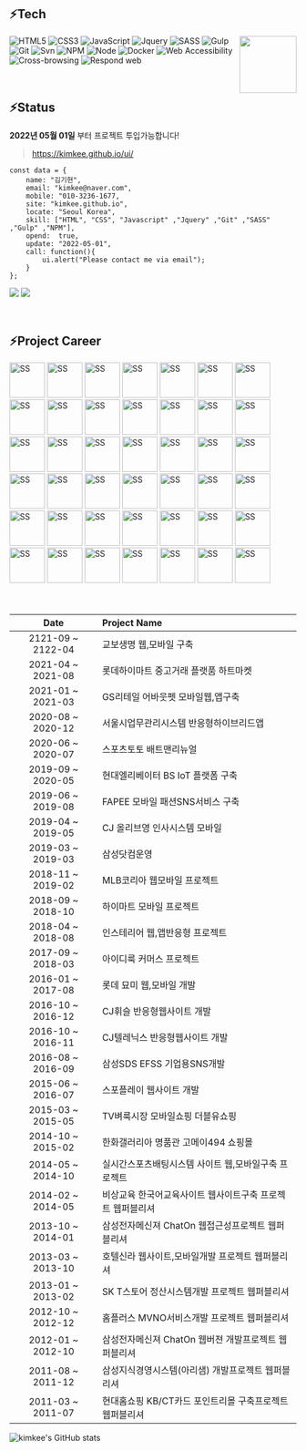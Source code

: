 ## ⚡Tech
<a href="https://kimkee.github.io/" target="_blank"><img src="https://kimkee.github.io/img/cm/forSale.png" align="right" width="100"></a>

![HTML5](https://img.shields.io/badge/-HTML5-F05032?style=flat-square&logo=html5&logoColor=ffffff)
![CSS3](https://img.shields.io/badge/-CSS3-007ACC?style=flat-square&logo=css3)
![JavaScript](https://img.shields.io/badge/-JavaScript-%23FFCE5A?style=flat-square&logo=javascript&logoColor=000000)
![Jquery](https://img.shields.io/badge/-Jquery-%230769ad?style=flat-square&logo=javascript&logoColor=000000)
![SASS](https://img.shields.io/badge/-Sass-ca6598?style=flat-square&logo=sass&logoColor=ffffff)
![Gulp](https://img.shields.io/badge/-Gulp-43853d?style=flat-square&logo=Gulp&logoColor=white)
![Git](https://img.shields.io/badge/-Git-F05032?style=flat-square&logo=git&logoColor=ffffff) 
![Svn](https://img.shields.io/badge/-Svn-0f80c1?style=flat-square&logo=svn&logoColor=ffffff)
![NPM](https://img.shields.io/badge/-Npm-e72e35?style=flat-square&logo=npm&logoColor=ffffff)
![Node](https://img.shields.io/badge/-Node-43853d?style=flat-square&logo=Node.js&logoColor=white)
![Docker](https://img.shields.io/badge/-Docker-46a2f1?style=flat-square&logo=docker&logoColor=ffffff)
![Web Accessibility](https://img.shields.io/badge/-Accessibility-2e853e?style=flat-square&logo=w3c&logoColor=ffffff)
![Cross-browsing](https://img.shields.io/badge/-Cross%20browsing-ffe473?style=flat-square&logo=browsing&logoColor=ffffff)
![Respond web](https://img.shields.io/badge/-Respond%20web-ca6598?style=flat-square&logo=Respond&logoColor=ffffff)

<!-- ![TypeScript](https://img.shields.io/badge/-TypeScript-007ACC?style=for-the-badge&logo=typescript&logoColor=white) -->
<!-- ![React](https://img.shields.io/badge/-React-222222?style=for-the-badge&logo=react) -->
<br>

<!-- > ### Hi there 👋 -->
## ⚡Status  
<!-- <div align="right">💰💰💰💰💰💰💸/📆</div> -->

**2022년 05월 01일** 부터 프로젝트 투입가능합니다!

<!-- > <a href="https://kimkee.github.io/" target="_blank">https://kimkee.github.io/</a> -->

> <a href="https://kimkee.github.io/ui/" target="_blank">https://kimkee.github.io/ui/</a>


```
const data = {
    name: "김기현",
    email: "kimkee@naver.com",
    mobile: "010-3236-1677,
    site: "kimkee.github.io",
    locate: "Seoul Korea",
    skill: ["HTML", "CSS", "Javascript" ,"Jquery" ,"Git" ,"SASS" ,"Gulp" ,"NPM"],
    opend:  true,
    update: "2022-05-01",
    call: function(){
        ui.alert("Please contact me via email");
    }
};
```


![](https://img.shields.io/static/v1?label=Email&message=kimkee@naver.com&color=blueviolet) ![](https://img.shields.io/static/v1?label=Mobile&message=010-3236-1677&color=orange) 

<br>

## ⚡Project Career

<img src="https://kimkee.github.io/img/ss/ssKyobo.jpg" alt="SS" width="62px"> <img src="https://kimkee.github.io/img/ss/ssLhmk.jpg" alt="SS" width="62px"> <img src="https://kimkee.github.io/img/ss/ssAboutpet.jpg" alt="SS" width="62px"> <img src="https://kimkee.github.io/img/ss/ssSbms.jpg" alt="SS" width="62px"> <img src="https://kimkee.github.io/img/ss/ssHebt.jpg" alt="SS" width="62px"> <img src="https://kimkee.github.io/img/ss/ssFapee.jpg" alt="SS" width="62px"> <img src="https://kimkee.github.io/img/ss/ssMhrM.jpg" alt="SS" width="62px"> <img src="https://kimkee.github.io/img/ss/ssHimart.jpg" alt="SS" width="62px"> <img src="https://kimkee.github.io/img/ss/ssInsterior.jpg" alt="SS" width="62px"> <img src="https://kimkee.github.io/img/ss/ssMlbM.jpg" alt="SS" width="62px"> <img src="https://kimkee.github.io/img/ss/ssMlb.jpg" alt="SS" width="62px"> <img src="https://kimkee.github.io/img/ss/ssApcM.jpg" alt="SS" width="62px"> <img src="https://kimkee.github.io/img/ss/ssApc.jpg" alt="SS" width="62px"> <img src="https://kimkee.github.io/img/ss/ssMyomeeM.jpg" alt="SS" width="62px"> <img src="https://kimkee.github.io/img/ss/ssMyomee.jpg" alt="SS" width="62px"> <img src="https://kimkee.github.io/img/ss/ssCjtelenix.jpg" alt="SS" width="62px"> <img src="https://kimkee.github.io/img/ss/ssCjwhistle.jpg" alt="SS" width="62px"> <img src="https://kimkee.github.io/img/ss/ssEfss.jpg" alt="SS" width="62px"> <img src="https://kimkee.github.io/img/ss/ssGalleria.jpg" alt="SS" width="62px"> <img src="https://kimkee.github.io/img/ss/ssGalleriaM.jpg" alt="SS" width="62px"> <img src="https://kimkee.github.io/img/ss/ssDice.jpg" alt="SS" width="62px"> <img src="https://kimkee.github.io/img/ss/ssKingkong.jpg" alt="SS" width="62px"> <img src="https://kimkee.github.io/img/ss/ssChatOn2.jpg" alt="SS" width="62px"> <img src="https://kimkee.github.io/img/ss/ssHotelShilla.jpg" alt="SS" width="62px"> <img src="https://kimkee.github.io/img/ss/ssSktstore.jpg" alt="SS" width="62px"> <img src="https://kimkee.github.io/img/ss/ssHomeplus.jpg" alt="SS" width="62px"> <img src="https://kimkee.github.io/img/ss/ssChatOn1.jpg" alt="SS" width="62px"> <img src="https://kimkee.github.io/img/ss/ssSpoplay.jpg" alt="SS" width="62px"> <img src="https://kimkee.github.io/img/ss/ssSpoplayM.jpg" alt="SS" width="62px"> <img src="https://kimkee.github.io/img/ss/ssSpolive.jpg" alt="SS" width="62px"> <img src="https://kimkee.github.io/img/ss/ssSpoliveM.jpg" alt="SS" width="62px"> <img src="https://kimkee.github.io/img/ss/ssWshop.jpg" alt="SS" width="62px"> <img src="https://kimkee.github.io/img/ss/ssArisam.jpg" alt="SS" width="62px"> <img src="https://kimkee.github.io/img/ss/ssArisamMe.jpg" alt="SS" width="62px"> <img src="https://kimkee.github.io/img/ss/ssCitibank.jpg" alt="SS" width="62px"> <img src="https://kimkee.github.io/img/ss/ssKb.jpg" alt="SS" width="62px"> <img src="https://kimkee.github.io/img/ss/ssEyaGroup.jpg" alt="SS" width="62px"> <img src="https://kimkee.github.io/img/ss/ssEyaCustomer.jpg" alt="SS" width="62px"> <img src="https://kimkee.github.io/img/ss/ssEyaPc.jpg" alt="SS" width="62px"> <img src="https://kimkee.github.io/img/ss/ssLuna.jpg" alt="SS" width="62px"> <img src="https://kimkee.github.io/img/ss/ssAngel.jpg" alt="SS" width="62px"> <img src="https://kimkee.github.io/img/ss/ssEda.jpg" alt="SS" width="62px">




<div style="font-size:12px; line-height:1.8">
<br>


| Date | Project Name|
| :---: | :--- |
| 2121-09 ~ 2122-04 | 교보생명 웹,모바일 구축 |
| 2021-04 ~ 2021-08 | 롯데하이마트 중고거래 플랫품 하트마켓 |
| 2021-01 ~ 2021-03 | GS리테일 어바웃펫 모바일웹,앱구축 |
| 2020-08 ~ 2020-12 | 서울시업무관리시스템 반응형하이브리드앱 |
| 2020-06 ~ 2020-07 | 스포츠토토 배트맨리뉴얼 |
| 2019-09 ~ 2020-05 | 현대엘리베이터 BS IoT 플랫폼 구축 |
| 2019-06 ~ 2019-08 | FAPEE 모바일 패션SNS서비스 구축 |
| 2019-04 ~ 2019-05 | CJ 올리브영 인사시스템 모바일 |
| 2019-03 ~ 2019-03 | 삼성닷컴운영 |
| 2018-11 ~ 2019-02 | MLB코리아 웹모바일 프로젝트 |
| 2018-09 ~ 2018-10 | 하이마트 모바일 프로젝트 |
| 2018-04 ~ 2018-08 | 인스테리어 웹,앱반응형 프로젝트 |
| 2017-09 ~ 2018-03 | 아이디룩 커머스 프로젝트 |
| 2016-01 ~ 2017-08 | 롯데 묘미 웹,모바일 개발 |
| 2016-10 ~ 2016-12 | CJ휘슬 반응형웹사이트 개발 |
| 2016-10 ~ 2016-11 | CJ텔레닉스 반응형웹사이트 개발 |
| 2016-08 ~ 2016-09 | 삼성SDS EFSS 기업용SNS개발 |
| 2015-06 ~ 2016-07 | 스포플레이 웹사이트 개발 |
| 2015-03 ~ 2015-05 | TV벼룩시장 모바일쇼핑 더블유쇼핑 |
| 2014-10 ~ 2015-02 | 한화갤러리아 명품관 고메이494 쇼핑몰 |
| 2014-05 ~ 2014-10 | 실시간스포츠배팅시스템 사이트 웹,모바일구축 프로젝트 |
| 2014-02 ~ 2014-05 | 비상교육 한국어교육사이트 웹사이트구축 프로젝트 웹퍼블리셔 |
| 2013-10 ~ 2014-01 | 삼성전자메신져 ChatOn 웹접근성프로젝트 웹퍼블리셔 |
| 2013-03 ~ 2013-10 | 호텔신라 웹사이트,모바일개발 프로젝트 웹퍼블리셔 |
| 2013-01 ~ 2013-02 | SK T스토어 정산시스템개발 프로젝트 웹퍼블리셔 |
| 2012-10 ~ 2012-12 | 홈플러스 MVNO서비스개발 프로젝트 웹퍼블리셔 |
| 2012-01 ~ 2012-10 | 삼성전자메신져 ChatOn 웹버젼 개발프로젝트 웹퍼블리셔 |
| 2011-08 ~ 2011-12 | 삼성지식경영시스템(아리샘) 개발프로젝트 웹퍼블리셔 |
| 2011-03 ~ 2011-07 | 현대홈쇼핑 KB/CT카드 포인트리몰 구축프로젝트 웹퍼블리셔 |

</div>


![kimkee's GitHub stats](https://github-readme-stats.vercel.app/api?username=kimkee&show_icons=false&theme=radical)

<!-- - 🔭 I’m currently working on ...
- 🌱 I’m currently learning ...
- 👯 I’m looking to collaborate on ...
- 🤔 I’m looking for help with ...
- 💬 Ask me about ...
- 📫 How to reach me: ...
- 😄 Pronouns: ...
- ⚡ Fun fact: ...
 -->




 
